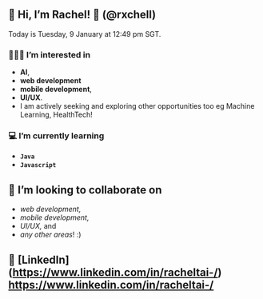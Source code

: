 ## 👋 Hi, I’m Rachel! 🤩 (@rxchell)
Today is Tuesday, 9 January at 12:49 pm SGT.

### 👩🏻‍💻 I’m interested in 
- **AI**,
- **web development**
- **mobile development**,
- **UI/UX**.
- I am actively seeking and exploring other opportunities too eg Machine Learning, HealthTech!

### 💻 I’m currently learning 
- **`Java`**
- **`Javascript`**

## 💞️ I’m looking to collaborate on 
- _web development,_
- _mobile development,_
- _UI/UX,_ and
- _any other areas_! :)

## 💬 [LinkedIn] (https://www.linkedin.com/in/racheltai-/) https://www.linkedin.com/in/racheltai-/

<!---
rxchell/rxchell is a ✨ special ✨ repository because its `README.md` (this file) appears on the GitHub profile.